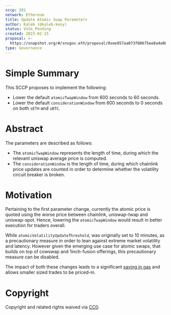 ```yaml
---
sccp: 281
network: Ethereum
title: Update Atomic Swap Parameters
author: Kaleb (@kaleb-keny)
status: Vote_Pending
created: 2023-02-15
proposal: >-
  https://snapshot.org/#/snxgov.eth/proposal/0xee957aa073f08675ee8a4a08e628065f23aa28dc45b784bfff3989aaeb46c551
type: Governance
---
```


# Simple Summary

This SCCP proposes to implement the following:
- Lower the default `atomicTwapWindow` from 600 seconds to 60 seconds.
- Lower the default `considerationWindow` from 600 seconds to 0 seconds on both `sETH` and `sBTC`.

# Abstract

The parameters are described as follows:
- The `atomicTwapWindow` represents the length of time, during which the relevant uniswap average price is computed.
- The `considerationWindow` is the length of time, during which chainlink price updates are counted in order to determine whether the volatility circuit breaker is broken.


# Motivation

Pertaining to the first parameter change, currently the atomic price is quoted using the worse price between chainlink, uniswap-twap and uniswap-spot. Hence, lowering the `atomicTwapWindow` would result in better execution for traders overall.

While `atomicVolatilityUpdateThreshold`, was originally set to 10 minutes, as a precautionary measure in order to lean against extreme market volatility and latency. However given the emerging use case for atomic swaps, that builds on top of cowswap and 1inch-fusion offerings, this precautionary measure can be disabled.  

The impact of both these changes leads to a significant [saving in gas](https://github.com/Synthetixio/synthetix/blob/develop/contracts/ExchangeRatesWithDexPricing.sol#L225) and allows smaller sized trades to be priced-in.

# Copyright

Copyright and related rights waived via [CC0](https://creativecommons.org/publicdomain/zero/1.0/).
